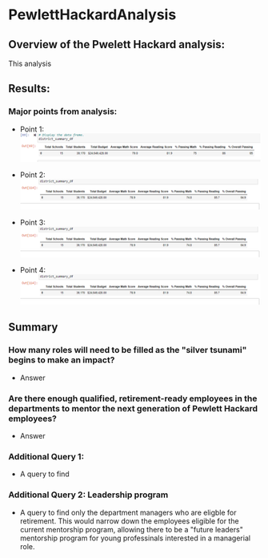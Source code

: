 # PewlettHackardAnalysis


## Overview of the Pwelett Hackard analysis: 
This analysis 

## Results: 

### Major points from analysis:

  
- Point 1: 
  ![Old District Summary](https://raw.githubusercontent.com/ecost95/-School_District_Analysis/main/OldDistrictSummary.png)
  
- Point 2:
  ![Old District Summary](https://raw.githubusercontent.com/ecost95/-School_District_Analysis/main/NewDistrictSummary.png)
  
- Point 3: 
  ![Old District Summary](https://raw.githubusercontent.com/ecost95/-School_District_Analysis/main/NewDistrictSummary.png)
  
- Point 4:
  ![Old District Summary](https://raw.githubusercontent.com/ecost95/-School_District_Analysis/main/NewDistrictSummary.png)
  
## Summary

### How many roles will need to be filled as the "silver tsunami" begins to make an impact?

- Answer

### Are there enough qualified, retirement-ready employees in the departments to mentor the next generation of Pewlett Hackard employees?
 
 - Answer
 
### Additional Query 1: 

- A query to find 


### Additional Query 2: Leadership program

- A query to find only the department managers who are eligble for retirement. This would narrow down the employees eligible for the current mentorship program, allowing there to be a "future leaders" mentorship program for young professinals interested in a managerial role. 
